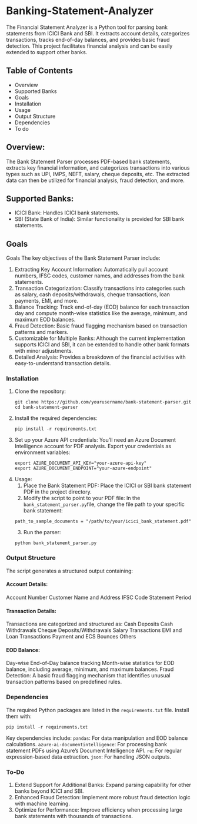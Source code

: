 # Banking-Statement-Analyzer
The Financial Statement Analyzer is a Python tool for parsing bank statements from ICICI Bank and SBI. It extracts account details, categorizes transactions, tracks end-of-day balances, and provides basic fraud detection. This project facilitates financial analysis and can be easily extended to support other banks.


## Table of Contents
- Overview
- Supported Banks
- Goals
- Installation
- Usage
- Output Structure
- Dependencies
- To do

## Overview:
The Bank Statement Parser processes PDF-based bank statements, extracts key financial information, and categorizes transactions into various types such as UPI, IMPS, NEFT, salary, cheque deposits, etc. The extracted data can then be utilized for financial analysis, fraud detection, and more.

## Supported Banks:
- ICICI Bank: Handles ICICI bank statements.
- SBI (State Bank of India): Similar functionality is provided for SBI bank statements.

## Goals
Goals
The key objectives of the Bank Statement Parser include:
1. Extracting Key Account Information: Automatically pull account numbers, IFSC codes, customer names, and addresses from the bank statements.
2. Transaction Categorization: Classify transactions into categories such as salary, cash deposits/withdrawals, cheque transactions, loan payments, EMI, and more.
3. Balance Tracking: Track end-of-day (EOD) balance for each transaction day and compute month-wise statistics like the average, minimum, and maximum EOD balances.
4. Fraud Detection: Basic fraud flagging mechanism based on transaction patterns and markers.
5. Customizable for Multiple Banks: Although the current implementation supports ICICI and SBI, it can be extended to handle other bank formats with minor adjustments.
6. Detailed Analysis: Provides a breakdown of the financial activities with easy-to-understand transaction details.

### Installation
1. Clone the repository:
   ```
   git clone https://github.com/yourusername/bank-statement-parser.git
   cd bank-statement-parser
   ```
2. Install the required dependencies:
   ```
   pip install -r requirements.txt
   ```
3. Set up your Azure API credentials:
   You’ll need an Azure Document Intelligence account for PDF analysis. Export your credentials as environment variables:
   ```
   export AZURE_DOCUMENT_API_KEY="your-azure-api-key"
   export AZURE_DOCUMENT_ENDPOINT="your-azure-endpoint"
   ```
4. Usage:
   1. Place the Bank Statement PDF: Place the ICICI or SBI bank statement PDF in the project directory.
   2. Modify the script to point to your PDF file: In the ```bank_statement_parser.py```file, change the file path to your specific bank statement:
   ```
   path_to_sample_documents = "/path/to/your/icici_bank_statement.pdf"
   ```
   3. Run the parser:
   ```
   python bank_statement_parser.py
   ```

### Output Structure
The script generates a structured output containing:

#### Account Details:
Account Number
Customer Name and Address
IFSC Code
Statement Period

#### Transaction Details: 
Transactions are categorized and structured as:
Cash Deposits
Cash Withdrawals
Cheque Deposits/Withdrawals
Salary Transactions
EMI and Loan Transactions
Payment and ECS Bounces
Others

#### EOD Balance:
Day-wise End-of-Day balance tracking
Month-wise statistics for EOD balance, including average, minimum, and maximum balances.
Fraud Detection: A basic fraud flagging mechanism that identifies unusual transaction patterns based on predefined rules.

### Dependencies 
The required Python packages are listed in the ```requirements.txt``` file. Install them with:
```
pip install -r requirements.txt
```
Key dependencies include:
```pandas```: For data manipulation and EOD balance calculations.
```azure-ai-documentintelligence```: For processing bank statement PDFs using Azure’s Document Intelligence API.
```re```: For regular expression-based data extraction.
```json```: For handling JSON outputs.

### To-Do
1. Extend Support for Additional Banks: Expand parsing capability for other banks beyond ICICI and SBI.
2. Enhanced Fraud Detection: Implement more robust fraud detection logic with machine learning.
3. Optimize for Performance: Improve efficiency when processing large bank statements with thousands of transactions.


